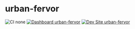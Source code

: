 # urban-fervor

![CI none](https://img.shields.io/badge/ci-none-orange.svg)
[![Dashboard urban-fervor](https://img.shields.io/badge/dashboard-urban_fervor-yellow.svg)](https://dashboard.pantheon.io/sites/c4130200-0cbc-48e3-9310-c9e3fcee5d74#dev/code)
[![Dev Site urban-fervor](https://img.shields.io/badge/site-urban_fervor-blue.svg)](http://dev-urban-fervor.pantheonsite.io/)